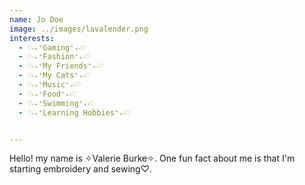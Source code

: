 ```yaml
---
name: Jo Doe
image: ../images/lavalender.png
interests: 
  - ♡‧₊⁺Gaming⁺₊‧♡
  - ♡‧₊⁺Fashion⁺₊‧♡
  - ♡‧₊⁺My Friends⁺₊‧♡
  - ♡‧₊⁺My Cats⁺₊‧♡
  - ♡‧₊⁺Music⁺₊‧♡
  - ♡‧₊⁺Food⁺₊‧♡
  - ♡‧₊⁺Swimming⁺₊‧♡
  - ♡‧₊⁺Learning Hobbies⁺₊‧♡


---
```




Hello! my name is ✧Valerie Burke✧. One fun fact about me is that I'm starting embroidery and sewing♡.